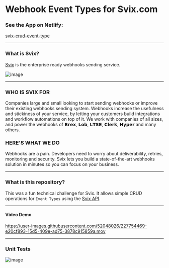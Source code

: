 # Webhook Event Types for Svix.com

### See the App on Netlify:

[svix-crud-event-type](https://master--animated-pika-c4a4ad.netlify.app/)

---

### What is Svix?

[Svix](https://www.svix.com/) is the enterprise ready webhooks sending service.

![image](https://user-images.githubusercontent.com/52048026/227754441-efe8744a-bc79-44f1-883e-1d749f7ec7bd.png)

---

### WHO IS SVIX FOR
Companies large and small looking to start sending webhooks or improve their existing webhooks sending system. Webhooks increase the usefulness and stickiness of your service, by letting your customers build integrations and workflow automations on top of it.
We work with companies of all sizes, and power the webhooks of 𝗕𝗿𝗲𝘅, 𝗟𝗼𝗯, 𝗟𝗧𝗦𝗘, 𝗖𝗹𝗲𝗿𝗸, 𝗛𝘆𝗽𝗲𝗿 and many others.

### HERE'S WHAT WE DO
Webhooks are a pain. Developers need to worry about deliverability, retries, monitoring and security.
Svix lets you build a state-of-the-art webhooks solution in minutes so you can focus on your business.

---

### What is this repository?

This was a fun technical challenge for Svix. It allows simple CRUD operations for `Event Types` using the [Svix API](https://api.svix.com/docs). 

---

#### Video Demo

https://user-images.githubusercontent.com/52048026/227754469-e20cf893-15d5-409e-ad75-3878c915859a.mov

---

### Unit Tests

![image](https://user-images.githubusercontent.com/52048026/227754500-f2ce7d4c-455b-4aab-bdf0-30f1cd4859a7.png)
